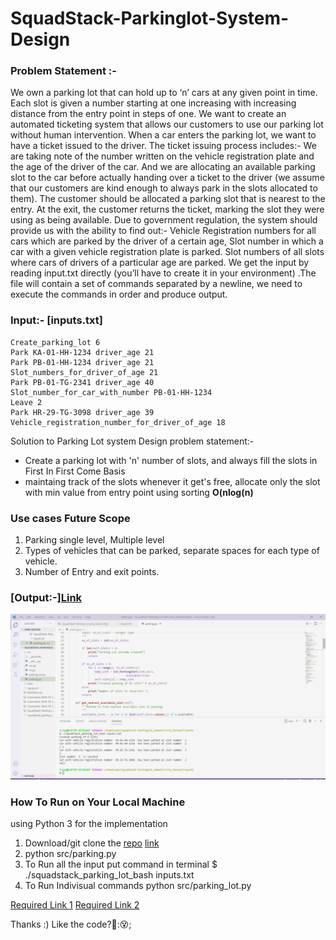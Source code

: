 # SquadStack-Parkinglot-System-Design

### Problem Statement :- 
We own a parking lot that can hold up to ‘n’ cars at any given point in time. Each slot is given a number starting at one increasing with increasing distance from the entry point in steps of one. We want to create an automated ticketing system that allows our customers to use our parking lot without human intervention.
When a car enters the parking lot, we want to have a ticket issued to the driver. The ticket issuing process includes:- 
We are taking note of the number written on the vehicle registration plate and the age of the driver of the car.
And we are allocating an available parking slot to the car before actually handing over a ticket to the driver (we assume that our customers are kind enough to always park in the slots allocated to them).
The customer should be allocated a parking slot that is nearest to the entry. At the exit, the customer returns the ticket, marking the slot they were using as being available.
Due to government regulation, the system should provide us with the ability to find out:-
Vehicle Registration numbers for all cars which are parked by the driver of a certain age,
Slot number in which a car with a given vehicle registration plate is parked. 
Slot numbers of all slots where cars of drivers of a particular age are parked.
We get the input by reading input.txt directly (you’ll have to create it in your environment) .The file will contain a set of commands separated by a newline, we need to execute the commands in order and produce output.


### Input:- [inputs.txt]

    Create_parking_lot 6
    Park KA-01-HH-1234 driver_age 21
    Park PB-01-HH-1234 driver_age 21
    Slot_numbers_for_driver_of_age 21
    Park PB-01-TG-2341 driver_age 40
    Slot_number_for_car_with_number PB-01-HH-1234
    Leave 2
    Park HR-29-TG-3098 driver_age 39
    Vehicle_registration_number_for_driver_of_age 18

Solution to Parking Lot system Design problem statement:- 

* Create a parking lot with 'n' number of slots, and always fill the slots in First In First Come Basis
* maintaing track of the slots whenever it get's free, allocate only the slot with min value from entry point using sorting **O(nlog(n)** 



### Use cases Future Scope
  1. Parking single level, Multiple level
  2. Types of vehicles that can be parked, separate spaces for each type of vehicle.
  3. Number of Entry and exit points.

### [Output:-][Link](https://github.com/MuskanTripathi/Squadstack_parkinglot/blob/master/output.PNG) 
![Output](https://github.com/MuskanTripathi/Squadstack_parkinglot/blob/master/outputWithCode.PNG)

### How To Run on Your Local Machine

using Python 3 for the implementation 

  1. Download/git clone the [repo](https://github.com/MuskanTripathi/Squadstack_parkinglot.git) [link](https://github.com/MuskanTripathi/Squadstack_parkinglot.git)
  2. python src/parking.py
  2. To Run all the input put command in terminal $ ./squadstack_parking_lot_bash inputs.txt
  3. To Run Indivisual commands python src/parking_lot.py
 
 [Required Link 1](https://github.com/MuskanTripathi/Squadstack_parkinglot/blob/master/er_diagram.png)
 [Required Link 2](https://github.com/MuskanTripathi/Squadstack_parkinglot/blob/master/outputWithCode.PNG)
 
 Thanks :)
 Like the code?🤩:😵;

